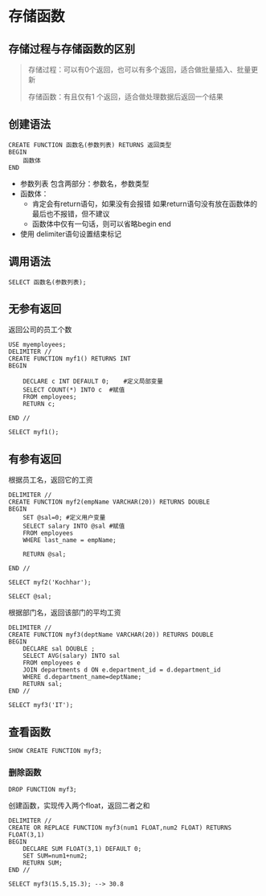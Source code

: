 # 存储函数

## 存储过程与存储函数的区别

> 存储过程：可以有0个返回，也可以有多个返回，适合做批量插入、批量更新
>
> 存储函数：有且仅有1 个返回，适合做处理数据后返回一个结果



## 创建语法

```
CREATE FUNCTION 函数名(参数列表) RETURNS 返回类型
BEGIN
	函数体
END
```



- 参数列表 包含两部分：参数名，参数类型
- 函数体：
  - 肯定会有return语句，如果没有会报错 如果return语句没有放在函数体的最后也不报错，但不建议
  - 函数体中仅有一句话，则可以省略begin end
- 使用 delimiter语句设置结束标记

## 调用语法

```
SELECT 函数名(参数列表);
```



## 无参有返回

返回公司的员工个数

``` mysql
USE myemployees;
DELIMITER //
CREATE FUNCTION myf1() RETURNS INT
BEGIN

	DECLARE c INT DEFAULT 0;	#定义局部变量
	SELECT COUNT(*) INTO c 	#赋值
	FROM employees;
	RETURN c;
	
END //
```

``` mysql
SELECT myf1();
```



## 有参有返回

根据员工名，返回它的工资

``` mysql
DELIMITER //
CREATE FUNCTION myf2(empName VARCHAR(20)) RETURNS DOUBLE
BEGIN
	SET @sal=0;	#定义用户变量 
	SELECT salary INTO @sal	#赋值
	FROM employees
	WHERE last_name = empName;
	
	RETURN @sal;
	
END //
```

``` mysql
SELECT myf2('Kochhar');

SELECT @sal;
```

根据部门名，返回该部门的平均工资

``` mysql
DELIMITER //
CREATE FUNCTION myf3(deptName VARCHAR(20)) RETURNS DOUBLE
BEGIN
	DECLARE sal DOUBLE ;
	SELECT AVG(salary) INTO sal
	FROM employees e
	JOIN departments d ON e.department_id = d.department_id
	WHERE d.department_name=deptName;
	RETURN sal;
END //
```

``` mysql
SELECT myf3('IT');
```



## 查看函数

``` mysql
SHOW CREATE FUNCTION myf3;
```



### 删除函数

``` mysql
DROP FUNCTION myf3;
```



创建函数，实现传入两个float，返回二者之和

``` mysql
DELIMITER //
CREATE OR REPLACE FUNCTION myf3(num1 FLOAT,num2 FLOAT) RETURNS FLOAT(3,1)
BEGIN
	DECLARE SUM FLOAT(3,1) DEFAULT 0;
	SET SUM=num1+num2;
	RETURN SUM;
END //
```

``` mysql
SELECT myf3(15.5,15.3);	--> 30.8
```

